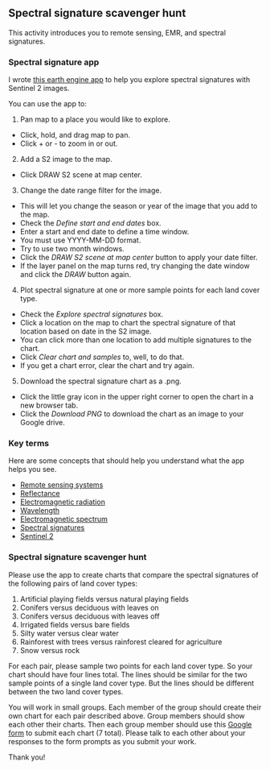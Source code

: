 ## Spectral signature scavenger hunt    

This activity introduces you to remote sensing, EMR, and spectral signatures.

### Spectral signature app   

I wrote [this earth engine app](https://jhowarth.users.earthengine.app/view/spectral-signatures) to help you explore spectral signatures with Sentinel 2 images.  

You can use the app to:   

1. Pan map to a place you would like to explore.  

  - Click, hold, and drag map to pan.  
  - Click + or - to zoom in or out.  


2. Add a S2 image to the map.

  - Click DRAW S2 scene at map center.  


3. Change the date range filter for the image.  

  - This will let you change the season or year of the image that you add to the map.  
  - Check the _Define start and end dates_ box.  
  - Enter a start and end date to define a time window.   
  - You must use YYYY-MM-DD format.
  - Try to use two month windows.  
  - Click the _DRAW S2 scene at map center_ button to apply your date filter.
  - If the layer panel on the map turns red, try changing the date window and click the _DRAW_ button again.  


4. Plot spectral signature at one or more sample points for each land cover type.  

  - Check the _Explore spectral signatures_ box.  
  - Click a location on the map to chart the spectral signature of that location based on date in the S2 image.  
  - You can click more than one location to add multiple signatures to the chart.  
  - Click _Clear chart and samples_ to, well, to do that.  
  - If you get a chart error, clear the chart and try again.  


5. Download the spectral signature chart as a .png.        

  - Click the little gray icon in the upper right corner to open the chart in a new browser tab.  
  - Click the _Download PNG_ to download the chart as an image to your Google drive.  


### Key terms

Here are some concepts that should help you understand what the app helps you see.   

- [Remote sensing systems](../glossary/glossary.md#remote-sensing-systems)    
- [Reflectance](../glossary/glossary.md#reflectance)   
- [Electromagnetic radiation](../glossary/glossary.md#electromagnetic-radiation-EMR)    
- [Wavelength](../glossary/glossary.md#wavelength)
- [Electromagnetic spectrum](../glossary/glossary.md#electromagnetic-spectrum)  
- [Spectral signatures](../glossary/glossary.md#spectral-signatures)
- [Sentinel 2](../glossary/glossary.md#sentinel-2)  

### Spectral signature scavenger hunt      

Please use the app to create charts that compare the spectral signatures of the following pairs of land cover types:  

1. Artificial playing fields versus natural playing fields
2. Conifers versus deciduous with leaves on  
3. Conifers versus deciduous with leaves off
4. Irrigated fields versus bare fields  
5. Silty water versus clear water  
6. Rainforest with trees versus rainforest cleared for agriculture  
7. Snow versus rock  

For each pair, please sample two points for each land cover type. So your chart should have four lines total. The lines should be similar for the two sample points of a single land cover type. But the lines should be different between the two land cover types.  

You will work in small groups. Each member of the group should create their own chart for each pair described above. Group members should show each other their charts. Then each group member should use this [Google form](https://forms.gle/QYYzrARLgsLnkpey5) to submit each chart (7 total). Please talk to each other about your responses to the form prompts as you submit your work.   

Thank you!    

